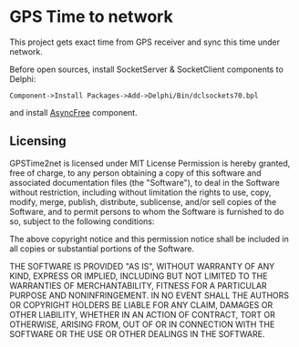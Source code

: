 # GPS Time to network

This project gets exact time from GPS receiver and sync this time under network.

Before open sources, install SocketServer & SocketClient components to Delphi:

    Component->Install Packages->Add->Delphi/Bin/dclsockets70.bpl

and install [AsyncFree](http://sourceforge.net/projects/asyncfree/) component.

## Licensing

GPSTime2net is licensed under MIT License Permission is hereby granted, free of charge, to any person obtaining a copy of this software and associated documentation files (the "Software"), to deal in the Software without restriction, including without limitation the rights to use, copy, modify, merge, publish, distribute, sublicense, and/or sell copies of the Software, and to permit persons to whom the Software is furnished to do so, subject to the following conditions:

The above copyright notice and this permission notice shall be included in all copies or substantial portions of the Software.

THE SOFTWARE IS PROVIDED "AS IS", WITHOUT WARRANTY OF ANY KIND, EXPRESS OR IMPLIED, INCLUDING BUT NOT LIMITED TO THE WARRANTIES OF MERCHANTABILITY, FITNESS FOR A PARTICULAR PURPOSE AND NONINFRINGEMENT. IN NO EVENT SHALL THE AUTHORS OR COPYRIGHT HOLDERS BE LIABLE FOR ANY CLAIM, DAMAGES OR OTHER LIABILITY, WHETHER IN AN ACTION OF CONTRACT, TORT OR OTHERWISE, ARISING FROM, OUT OF OR IN CONNECTION WITH THE SOFTWARE OR THE USE OR OTHER DEALINGS IN THE SOFTWARE.
